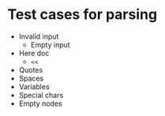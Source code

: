 # Test cases for parsing

- Invalid input
  - Empty input  
- Here doc
  - `<<`  
- Quotes
- Spaces
- Variables
- Special chars
- Empty nodes
